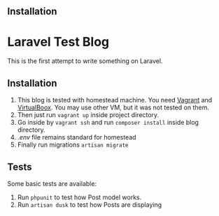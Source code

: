 ## Installation
# Laravel Test Blog
This is the first attempt to write something on Laravel.

## Installation

1. This blog is tested with homestead machine. You need [Vagrant](https://www.vagrantup.com/) and [VirtualBoox](https://www.virtualbox.org). You may use other VM, but it was not tested on them.
2. Then just run `` vagrant up `` inside project directory.
3. Go inside  by `` vagrant ssh `` and run ``composer install`` inside blog directory.
4. *.env* file remains standard for homestead
5. Finally run migrations ``artisan migrate``

## Tests
Some basic tests are available:

1. Run ``phpunit`` to test how Post model works.
2. Run ``artisan dusk`` to test how Posts are displaying